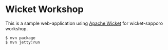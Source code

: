 Wicket Workshop
===============

This is a sample web-application using [Apache Wicket](http://wicket.apache.org/) for wicket-sapporo workshop.

	$ mvn package
	$ mvn jetty:run